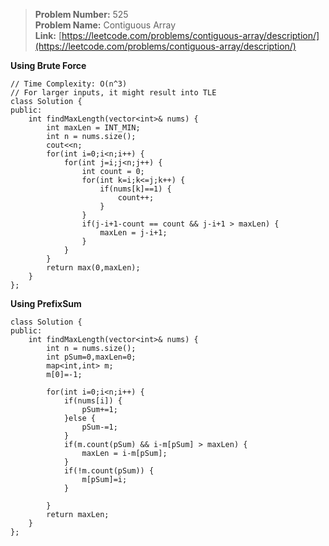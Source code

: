 > **Problem Number:** 525 <br>
> **Problem Name:** Contiguous Array <br>
> **Link:** [https://leetcode.com/problems/contiguous-array/description/](https://leetcode.com/problems/contiguous-array/description/) <br>

**Using Brute Force**

    // Time Complexity: O(n^3)
    // For larger inputs, it might result into TLE
    class Solution {
    public:
        int findMaxLength(vector<int>& nums) {
            int maxLen = INT_MIN;
            int n = nums.size();
            cout<<n;
            for(int i=0;i<n;i++) {
                for(int j=i;j<n;j++) {
                    int count = 0;
                    for(int k=i;k<=j;k++) {
                        if(nums[k]==1) {
                            count++;
                        }
                    }
                    if(j-i+1-count == count && j-i+1 > maxLen) {
                        maxLen = j-i+1;
                    }
                }
            }
            return max(0,maxLen);
        }
    };

**Using PrefixSum**

    class Solution {
    public:
        int findMaxLength(vector<int>& nums) {
            int n = nums.size();
            int pSum=0,maxLen=0;
            map<int,int> m;
            m[0]=-1;
            
            for(int i=0;i<n;i++) {
                if(nums[i]) {
                    pSum+=1;
                }else {
                    pSum-=1;
                }
                if(m.count(pSum) && i-m[pSum] > maxLen) {
                    maxLen = i-m[pSum];
                }
                if(!m.count(pSum)) {
                    m[pSum]=i;
                }
                
            }
            return maxLen;
        }
    };